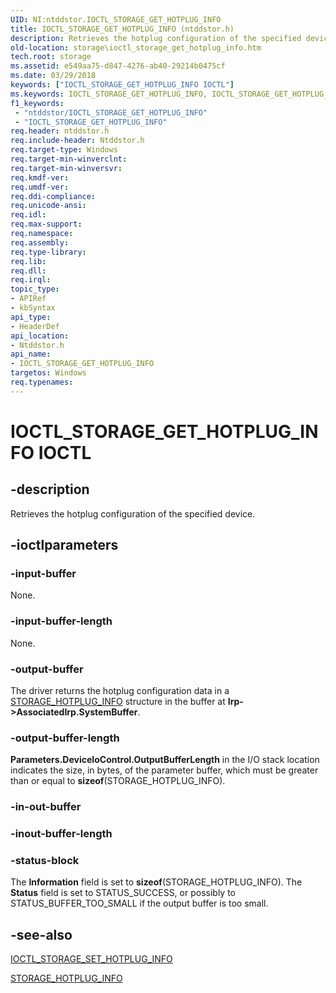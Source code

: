```yaml
---
UID: NI:ntddstor.IOCTL_STORAGE_GET_HOTPLUG_INFO
title: IOCTL_STORAGE_GET_HOTPLUG_INFO (ntddstor.h)
description: Retrieves the hotplug configuration of the specified device.
old-location: storage\ioctl_storage_get_hotplug_info.htm
tech.root: storage
ms.assetid: e549aa75-d847-4276-ab40-29214b0475cf
ms.date: 03/29/2018
keywords: ["IOCTL_STORAGE_GET_HOTPLUG_INFO IOCTL"]
ms.keywords: IOCTL_STORAGE_GET_HOTPLUG_INFO, IOCTL_STORAGE_GET_HOTPLUG_INFO control, IOCTL_STORAGE_GET_HOTPLUG_INFO control code [Storage Devices], k307_06a9c82a-ee57-421f-befc-0a9da3543b40.xml, ntddstor/IOCTL_STORAGE_GET_HOTPLUG_INFO, storage.ioctl_storage_get_hotplug_info
f1_keywords:
 - "ntddstor/IOCTL_STORAGE_GET_HOTPLUG_INFO"
 - "IOCTL_STORAGE_GET_HOTPLUG_INFO"
req.header: ntddstor.h
req.include-header: Ntddstor.h
req.target-type: Windows
req.target-min-winverclnt: 
req.target-min-winversvr: 
req.kmdf-ver: 
req.umdf-ver: 
req.ddi-compliance: 
req.unicode-ansi: 
req.idl: 
req.max-support: 
req.namespace: 
req.assembly: 
req.type-library: 
req.lib: 
req.dll: 
req.irql: 
topic_type:
- APIRef
- kbSyntax
api_type:
- HeaderDef
api_location:
- Ntddstor.h
api_name:
- IOCTL_STORAGE_GET_HOTPLUG_INFO
targetos: Windows
req.typenames: 
---
```


# IOCTL_STORAGE_GET_HOTPLUG_INFO IOCTL


## -description



Retrieves the hotplug configuration of the specified device. 




## -ioctlparameters




### -input-buffer

None.


### -input-buffer-length

None.


### -output-buffer

The driver returns the hotplug configuration data in a <a href="https://docs.microsoft.com/windows-hardware/drivers/ddi/ntddstor/ns-ntddstor-_storage_hotplug_info">STORAGE_HOTPLUG_INFO</a> structure in the buffer at <b>Irp->AssociatedIrp.SystemBuffer</b>. 


### -output-buffer-length

<b>Parameters.DeviceIoControl.OutputBufferLength</b> in the I/O stack location indicates the size, in bytes, of the parameter buffer, which must be greater than or equal to <b>sizeof</b>(STORAGE_HOTPLUG_INFO). 


### -in-out-buffer








### -inout-buffer-length








### -status-block

The <b>Information</b> field is set to <b>sizeof</b>(STORAGE_HOTPLUG_INFO). The <b>Status</b> field is set to STATUS_SUCCESS, or possibly to STATUS_BUFFER_TOO_SMALL if the output buffer is too small.


## -see-also




<a href="https://docs.microsoft.com/windows-hardware/drivers/ddi/ntddstor/ni-ntddstor-ioctl_storage_set_hotplug_info">IOCTL_STORAGE_SET_HOTPLUG_INFO</a>



<a href="https://docs.microsoft.com/windows-hardware/drivers/ddi/ntddstor/ns-ntddstor-_storage_hotplug_info">STORAGE_HOTPLUG_INFO</a>
 

 

